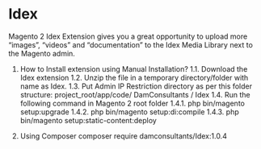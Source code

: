 # Idex
Magento 2 Idex Extension gives you a great opportunity to upload more “images”, “videos” and “documentation” to the Idex Media Library next to the Magento admin.

1) How to Install extension using Manual Installation?
  1.1. Download the Idex extension
  1.2. Unzip the file in a temporary directory/folder with name as Idex.
  1.3. Put Admin IP Restriction directory as per this folder structure: project_root/app/code/ DamConsultants / Idex
  1.4. Run the following command in Magento 2 root folder
    1.4.1. php bin/magento setup:upgrade
    1.4.2. php bin/magento setup:di:compile
    1.4.3. php bin/magento setup:static-content:deploy
    
2) Using Composer
      composer require damconsultants/Idex:1.0.4
